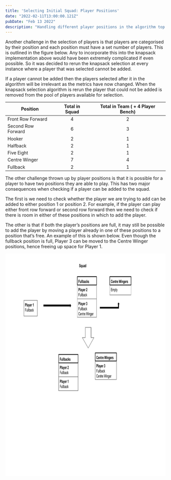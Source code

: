 ```yaml
---
title: 'Selecting Initial Squad: Player Positions'
date: "2022-02-11T13:00:00.121Z"
pubDate: "Feb 13 2022"
description: "Handling different player positions in the algorithm top select the initial squad"
---
```


Another challenge in the selection of players is that players are categorised by their position and each position must have a set number of players. This is outlined in the figure below. Any to incorporate this into the knapsack implementation above would have been extremely complicated if even possible. So it was decided to rerun the knapsack selection at every instance where a player that was selected cannot be added. 

If a player cannot be added then the players selected after it in the algorithm will be irrelevant as the metrics have now changed. When the knapsack selection algorithm is  rerun the player that could not be added is removed from the pool of players available for selection. 

| Position           | Total in Squad |Total in Team ( + 4 Player Bench) |
|--------------------|:--------------:|:--------------------------------:|
| Front Row Forward  | 4              | 2                                |
| Second Row Forward | 6              | 3                                |
| Hooker             | 2              | 1                                |
| Halfback           | 2              | 1                                |
| Five Eight         | 2              | 1                                |
| Centre Winger      | 7              | 4                                |
| Fullback           | 2              | 1                                |


The other challenge thrown up by  player positions is that it is possible for a player to have two positions they are able to play. This has two major consequences when checking if a player can be added to the squad. 

The first is we need to check whether the player we are trying to add can be added to either position 1 or position 2. For example, if the player can play either front row forward or second row forward then we need to check if there is room in either of these positions in which to add the player.

The other is that if both the player’s positions are full, it may still be possible to add the player by moving a player already in one of these positions to a position that’s free. An example of this is shown below. Even though the fullback position is full, Player 3 can be moved to the Centre Winger positions, hence freeing up space for Player 1.

<img src="https://github.com/jackpink/pink.ai/blob/master/content/nrl-supercoach/selecting-initial-squad-player-positons/initial-squad-player-positions.jpg?raw=true" width="750" height="700">
